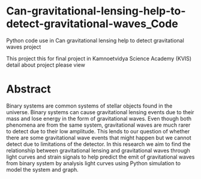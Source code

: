 # Can-gravitational-lensing-help-to-detect-gravitational-waves_Code
Python code use in Can gravitational lensing help to detect gravitational waves project

This project this for final project in Kamnoetvidya Science Academy (KVIS) detail about project please view 

# Abstract
Binary systems are common systems of stellar objects found in the universe. Binary systems can cause gravitational lensing events due to their mass and lose energy in the form of gravitational waves. Even though both phenomena are from the same system, gravitational waves are much rarer to detect due to their low amplitude. This lends to our question of whether there are some gravitational wave events that might happen but we cannot detect due to limitations of the detector. In this research we aim to find the relationship between gravitational lensing and gravitational waves through light curves and strain signals to help predict the emit of gravitational waves from binary system by analysis light curves using Python simulation to model the system and graph.
